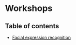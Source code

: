 # Workshops

## Table of contents
* [Facial expression recognition]([#Facial-emotion-recognition](https://github.com/filoger/Workshops/blob/daf8a78c10fc8ffd4fe52c63d2b9e7511ccae2ab/Facial%20emotion%20recognition/FER.pdf)https://github.com/filoger/Workshops/blob/daf8a78c10fc8ffd4fe52c63d2b9e7511ccae2ab/Facial%20emotion%20recognition/FER.pdf)
